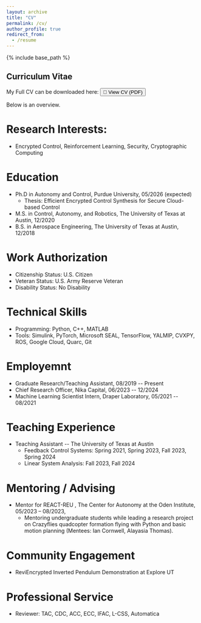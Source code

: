```yaml
---
layout: archive
title: "CV"
permalink: /cv/
author_profile: true
redirect_from:
  - /resume
---
```


{% include base_path %}

## Curriculum Vitae

My Full CV can be downloaded here:
 <button onclick="window.open('{{ '/files/jihoon_cv2025.pdf' | relative_url }}', '_blank')">
  📄 View CV (PDF)
</button>

Below is an overview.

Research Interests:
======
* Encrypted Control, Reinforcement Learning, Security, Cryptographic Computing

Education
======
* Ph.D in Autonomy and Control, Purdue University, 05/2026 (expected)
  * Thesis: Efficient Encrypted Control Synthesis for Secure Cloud-based Control
* M.S. in Control, Autonomy, and Robotics, The University of Texas at Austin, 12/2020
* B.S. in Aerospace Engineering, The University of Texas at Austin, 12/2018

Work Authorization
=====
* Citizenship Status: U.S. Citizen
* Veteran Status: U.S. Army Reserve Veteran
* Disability Status: No Disability

Technical Skills
======
* Programming: Python, C++, MATLAB
* Tools: Simulink, PyTorch, Microsoft SEAL, TensorFlow, YALMIP, CVXPY, ROS, Google Cloud, Quarc, Git

Employemnt
======
* Graduate Research/Teaching Assistant, 08/2019 -- Present
* Chief Research Officer, Nika Capital, 06/2023 -- 12/2024
* Machine Learning Scientist Intern, Draper Laboratory, 05/2021 -- 08/2021

Teaching Experience
======
* Teaching Assistant -- The University of Texas at Austin
  * Feedback Control Systems: Spring 2021, Spring 2023, Fall 2023, Spring 2024
  * Linear System Analysis: Fall 2023, Fall 2024

Mentoring / Advising
======
* Mentor for REACT-REU , The Center for Autonomy at the Oden Institute, 05/2023 – 08/2023,
  * Mentoring undergraduate students while leading a research project on Crazyflies quadcopter formation flying with Python and basic motion planning (Mentees: Ian Cornwell, Alayasia Thomas).

Community Engagement
======
* ReviEncrypted Inverted Pendulum Demonstration at Explore UT

Professional Service
======
* Reviewer: TAC, CDC, ACC, ECC, IFAC, L-CSS, Automatica
